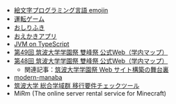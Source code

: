- [絵文字プログラミング言語 emojin](https://emojin.itsu.dev)
- [運転ゲーム](https://race.itsu.dev)
- [おしりふき](https://itsu.dev/osirifuki)
- [おえかきアプリ](https://itsu.dev/oekaki)
- [JVM on TypeScript](https://boke.itsu.dev/ChuruVM/index.html)
- [第49回 筑波大学学園祭 雙峰祭 公式Web（学内マップ）](https://sohosai.com/map)
- [第48回 筑波大学学園祭 雙峰祭 公式Web（学内マップ）](https://qiita.com/chururi/items/93ab81aad98fd8456e15)
  - 関連記事：[筑波大学学園祭 Web サイト構築の舞台裏](https://zenn.dev/inaniwaudon/articles/e4d6d326c4c18b)
- [modern-manaba](https://chrome.google.com/webstore/detail/modern-manaba/oimcohooopcpjnmdgijjicdhkifopbli?hl=ja)
- [筑波大学 総合学域群 移行要件チェックツール](https://boke.itsu.dev/scs-migration-checker/)
- MiRm (The online server rental service for Minecraft)
